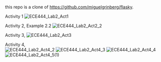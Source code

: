 this repo is a clone of https://github.com/miguelgrinberg/flasky.

Activity 1 
![ECE444_Lab2_Act1](https://user-images.githubusercontent.com/113215877/192843184-7ee65f2a-8570-4d18-b4fd-fb0dd7371069.png)

Activity 2, Example 2.2
![ECE444_Lab2_Act2_2](https://user-images.githubusercontent.com/113215877/192843250-6faad323-9a53-40fe-8290-a8b4abf34f3d.png)

Activity 3,
![ECE444_Lab2_Act3](https://user-images.githubusercontent.com/113215877/192864253-59dd9d73-3bfb-4baa-9282-2992e4f4964a.png)

Activity 4,<br />
![ECE444_Lab2_Act4_2](https://user-images.githubusercontent.com/113215877/192886029-6de28dc4-2f16-414c-80bb-00fea1dee8ec.png)
![ECE444_Lab2_Act4_3](https://user-images.githubusercontent.com/113215877/192886033-d0a3e1d0-1744-4e5e-9caf-758218ce88a4.png)
![ECE444_Lab2_Act4_4](https://user-images.githubusercontent.com/113215877/192886038-6122eb4b-0b6b-49a6-9f90-15f890874da2.png)
![ECE444_Lab2_Act4_5(1)](https://user-images.githubusercontent.com/113215877/192889449-9db4cd5a-8422-437d-9cc5-fc8d049f3784.png)


